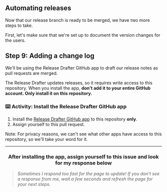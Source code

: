## Automating releases

Now that our release branch is ready to be merged, we have two more steps to take.

First, let's make sure that we're set up to document the version changes for the users.

## Step 9: Adding a change log

We'll be using the Release Drafter GitHub app to draft our release notes as pull requests are merged.

The Release Drafter updates releases, so it requires write access to this repository. When you install the app, **don't add it to your entire GitHub account. Only install it on this repository.**

### :keyboard: Activity: Install the Release Drafter GitHub app

1. Install the <a href="https://probot.github.io/apps/release-drafter/" target="_blank">Release Drafter GitHub app</a> to this repository **only**.
1. Assign yourself to this pull request.

Note: For privacy reasons, we can't see what other apps have access to this repository, so we'll take your word for it.

<hr>
<h3 align="center">After installing the app, assign yourself to this issue and look for my response below</h3>

> _Sometimes I respond too fast for the page to update! If you don't see a response from me, wait a few seconds and refresh the page for your next steps._
